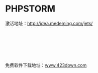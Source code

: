 # PHPSTORM
激活地址：http://idea.medeming.com/jets/ <br/>


<br/>
<br/>
<br/>
<br/>
<br/>


免费软件下载地址：www.423down.com <br/>
